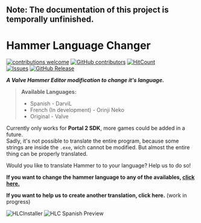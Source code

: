 ## Note: The documentation of this project is temporally unfinished.  

# Hammer Language Changer
[![contributions welcome](https://img.shields.io/badge/contributions-welcome-brightgreen.svg?style=flat)](https://github.com/L89David/HammerLanguageChanger/issues)
[![GitHub contributors](https://img.shields.io/github/contributors/L89David/HammerLanguageChanger?style=flat)]()
[![HitCount](http://hits.dwyl.com/L89David/HammerLanguageChanger.svg)](http://hits.dwyl.com/L89David/HammerLanguageChanger)  
[![Issues](https://img.shields.io/github/issues-raw/L89David/HammerLanguageChanger?maxAge=25000)](https://github.com/L89David/HammerLanguageChanger/issues) 
[![GitHub Release](https://img.shields.io/github/release/L89David/HammerLanguageChanger?style=flat)]()  



***A Valve Hammer Editor modification to change it's language.***

>**Available Languages:**  
> * Spanish - DarviL  
> * French (In development) - Orinji Neko  
> * Original - Valve  

Currently only works for **Portal 2 SDK**, more games could be added in a future.  
Sadly, it's not possible to translate the entire program, because some strings are inside the `.exe`, wich cannot be modified. But almost the entire thing can be properly translated.

Would you like to translate Hammer to to your language? Help us to do so!

**If you want to change the hammer language to any of the availables, [click here.](https://github.com/L89David/HammerLanguageChanger/wiki/Installation)**  

**If you want to help us to create another translation, click here.** (work in progress)  

![HLCInstaller](https://i.imgur.com/wEL5XMH.png)
![HLC Spanish Preview](https://media.giphy.com/media/gJ2SMBaXdmGwQ0iBlc/giphy.gif)
